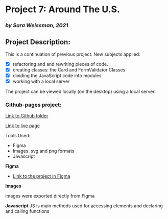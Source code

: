 # Project 7: Around The U.S.
### *by Sara Weissman, 2021*

## Project Description:
This is a continuation of previous project. New subjects applied: 
- [x] refactoring and and rewriting pieces of code.
- [x] creating classes: the Card and FormValidator Classes
- [x] dividing the JavaScript code into modules
- [x] working with a local server

The project can be viewed locally (on the desktop) using a local server.

### Github-pages project:

[Link to Github folder](https://github.com/SaraW011/Yandex-Practicum-Around-the-US-Project-7)

[Link to live page](https://saraw011.github.io/Yandex-Practicum-Around-the-US-Project-7/)

Tools Used:
* Figma
* Images: svg and png formats
* Javascript

**Figma**

* [Link to the project in Figma](https://www.figma.com/file/ZrosRzfCSUNLlTd420lUIy/Sprint-6_-Around-The-U.S.?node-id=0%3A214)

**Images**

images were exported directly from Figma

**Javascript**
JS is main methods used for accessing elements and declaring and calling functions
